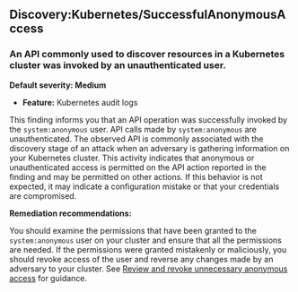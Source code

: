 Discovery:Kubernetes/SuccessfulAnonymousAccess
----------------------------------------------


### An API commonly used to discover resources in a Kubernetes cluster was invoked by an unauthenticated user.


**Default severity: Medium**


 * **Feature:** Kubernetes audit logs

This finding informs you that an API operation was successfully invoked by the `system:anonymous` user. API calls made by `system:anonymous` are unauthenticated. The observed API is commonly associated with the discovery stage of an attack when an adversary is gathering information on your Kubernetes cluster. This activity indicates that anonymous or unauthenticated access is permitted on the API action reported in the finding and may be permitted on other actions. If this behavior is not expected, it may indicate a configuration mistake or that your credentials are compromised. 


**Remediation recommendations:**


You should examine the permissions that have been granted to the `system:anonymous` user on your cluster and ensure that all the permissions are needed. If the permissions were granted mistakenly or maliciously, you should revoke access of the user and reverse any changes made by an adversary to your cluster. See  [Review and revoke unnecessary anonymous access](https://aws.github.io/aws-eks-best-practices/security/docs/iam/#review-and-revoke-unnecessary-anonymous-access) for guidance.

